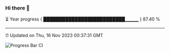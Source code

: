 ### Hi there 👋

⏳ Year progress { ██████████████████████████▁▁▁▁ } 87.40 %

---

⏰ Updated on Thu, 16 Nov 2023 00:37:31 GMT

![Progress Bar CI](https://github.com/Shyam-Makwana/GitHub-Actions-Demo/workflows/Progress%20Bar%20CI/badge.svg)
